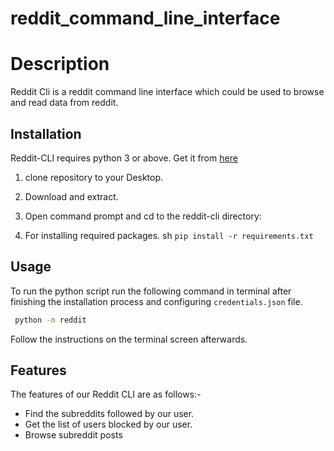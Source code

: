 # reddit_command_line_interface
# Description 

Reddit Cli is a reddit command line interface which could be used to browse and read data from reddit.

## Installation

Reddit-CLI requires python 3 or above. Get it from [here](https://www.python.org/downloads/windows/)

1. clone repository to your Desktop.

2. Download and extract.

3. Open command prompt and cd to the reddit-cli directory:

4. For installing required packages.
sh
```pip install -r requirements.txt```



## Usage
To run the python script run the following command in terminal after finishing the installation process and configuring ```credentials.json``` file.
```bash
 python -m reddit
```
Follow the instructions on the terminal screen afterwards.
## Features
The features of our Reddit CLI are as follows:-
* Find the subreddits followed by our user.
* Get the list of users blocked by our user.
* Browse subreddit posts


